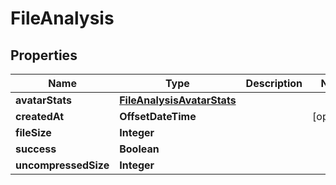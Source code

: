 

# FileAnalysis


## Properties

| Name | Type | Description | Notes |
|------------ | ------------- | ------------- | -------------|
|**avatarStats** | [**FileAnalysisAvatarStats**](FileAnalysisAvatarStats.md) |  |  |
|**createdAt** | **OffsetDateTime** |  |  [optional] |
|**fileSize** | **Integer** |  |  |
|**success** | **Boolean** |  |  |
|**uncompressedSize** | **Integer** |  |  |



